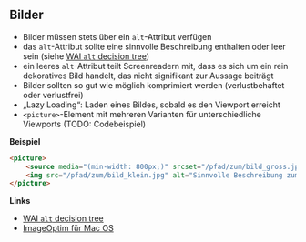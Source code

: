 ## Bilder

* Bilder müssen stets über ein `alt`-Attribut verfügen
* das `alt`-Attribut sollte eine sinnvolle Beschreibung enthalten oder leer sein (siehe [WAI `alt` decision tree](https://www.w3.org/WAI/tutorials/images/decision-tree/))
* ein leeres `alt`-Attribut teilt Screenreadern mit, dass es sich um ein rein dekoratives Bild handelt, das nicht signifikant zur Aussage beiträgt
* Bilder sollten so gut wie möglich komprimiert werden (verlustbehaftet oder verlustfrei)
* „Lazy Loading“: Laden eines Bildes, sobald es den Viewport erreicht
* `<picture>`-Element mit mehreren Varianten für unterschiedliche Viewports (TODO: Codebeispiel)

**Beispiel**

```html
<picture>
    <source media="(min-width: 800px;)" srcset="/pfad/zum/bild_gross.jpg">
    <img src="/pfad/zum/bild_klein.jpg" alt="Sinnvolle Beschreibung zum Bild">
</picture>
```

**Links**

* [WAI `alt` decision tree](https://www.w3.org/WAI/tutorials/images/decision-tree/)
* [ImageOptim für Mac OS](https://imageoptim.com)
